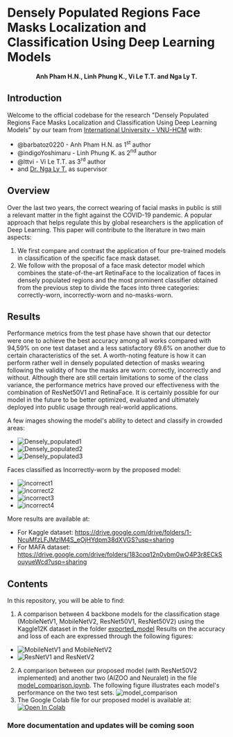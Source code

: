 # Densely Populated Regions Face Masks Localization and Classification Using Deep Learning Models

<p align="center">
  <b>Anh Pham H.N., Linh Phung K., Vi Le T.T. and Nga Ly T.</b></span>
</p>

## Introduction
Welcome to the official codebase for the research "Densely Populated Regions Face Masks Localization and Classification Using Deep Learning Models" by our team from [International University - VNU-HCM](https://hcmiu.edu.vn/en/) with:
- @barbatoz0220 - Anh Pham H.N. as 1<sup>st</sup> author
- @indigoYoshimaru - Linh Phung K. as 2<sup>nd</sup> author
- @lttvi - Vi Le T.T. as 3<sup>rd</sup> author
- and [Dr. Nga Ly T.](https://it.hcmiu.edu.vn/user/ltnga/) as supervisor

## Overview
Over the last two years, the correct wearing of facial masks in public is still a relevant matter in the fight against the COVID-19 pandemic.
A popular approach that helps regulate this by global researchers is the application of Deep Learning.
This paper will contribute to the literature in two main aspects:

1. We first compare and contrast the application of four pre-trained models in classification of the specific face mask dataset.
2. We follow with the proposal of a face mask detector model which combines the state-of-the-art RetinaFace to the localization of faces in densely populated regions and the most prominent classifier obtained from the previous step to divide the faces into three categories: correctly-worn, incorrectly-worn and no-masks-worn.

## Results
Performance metrics from the test phase have shown that our detector were one to achieve the best accuracy among all works compared with 94,59% on one test dataset and a less satisfactory 69.6% on another due to certain characteristics of the set. A worth-noting feature is how it can perform rather well in densely populated detection of masks wearing following the validity of how the masks are worn: correctly, incorrectly and without. Although there are still certain limitations to some of the class variance, the performance metrics have proved our effectiveness with the combination of ResNet50V1 and RetinaFace. It is certainly possible for our model in the future to be better optimized, evaluated and ultimately deployed into public usage through real-world applications.

A few images showing the model's ability to detect and classify in crowded areas:
- ![Densely_populated1](https://github.com/barbatoz0220/FMD-RICE2021/blob/master/figures/maksssksksss110.png)
- ![Densely_populated2](https://github.com/barbatoz0220/FMD-RICE2021/blob/master/figures/maksssksksss296.png)
- ![Densely_populated3](https://github.com/barbatoz0220/FMD-RICE2021/blob/master/figures/maksssksksss52.png)

Faces classified as Incorrectly-worn by the proposed model:
- ![incorrect1](https://github.com/barbatoz0220/FMD-RICE2021/blob/master/figures/test_00000066.jpg)
- ![incorrect2](https://github.com/barbatoz0220/FMD-RICE2021/blob/master/figures/test_00000078.jpg)
- ![incorrect3](https://github.com/barbatoz0220/FMD-RICE2021/blob/master/figures/test_00000745.jpg)
- ![incorrect4](https://github.com/barbatoz0220/FMD-RICE2021/blob/master/figures/test_00001137.jpg)

More results are available at: 
- For Kaggle dataset: https://drive.google.com/drive/folders/1-NcuMfzLFJMzlM4S_eOjHYdpm38dXVGS?usp=sharing
- For MAFA dataset: https://drive.google.com/drive/folders/183coq12n0vbm0wO4P3r8ECkSouyueWcd?usp=sharing
## Contents
In this repository, you will be able to find:
1. A comparison between 4 backbone models for the classification stage (MobileNetV1, MobileNetV2, ResNet50V1, ResNet50V2)
using the Kaggle12K dataset in the folder [exported_model](https://github.com/barbatoz0220/FMD-RICE2021/tree/master/exported_models/trained-on-kaggle12k)
Results on the accuracy and loss of each are expressed through the following figures:
- ![MobileNetV1 and MobileNetV2](https://github.com/barbatoz0220/FMD-RICE2021/blob/master/figures/mobilenets_acc_loss.PNG)
- ![ResNetV1 and ResNetV2](https://github.com/barbatoz0220/FMD-RICE2021/blob/master/figures/resnet_acc_loss.PNG)
2. A comparison between our proposed model (with ResNet50V2 implemented) and another two (AIZOO and Neuralet) in the file [model_comparison.ipynb](https://github.com/barbatoz0220/FMD-RICE2021/blob/master/model_comparison.ipynb). The following figure illustrates each model's performance on the two test sets. ![model_comparison](https://github.com/barbatoz0220/FMD-RICE2021/blob/master/figures/proposed-aizoo-neuralet.PNG)
3. The Google Colab file for our proposed model is available at: [![Open In Colab](https://colab.research.google.com/assets/colab-badge.svg)](https://colab.research.google.com/gist/indigoYoshimaru/11a0f157ee6813c174b5e2b0eb4a36e0/mask_detector.ipynb)

### More documentation and updates will be coming soon
